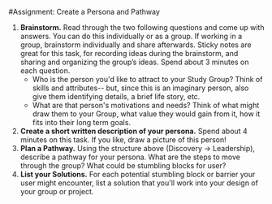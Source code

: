 #Assignment: Create a Persona and Pathway

1. **Brainstorm.** Read through the two following questions and come up with answers. You can do this individually or as a group. If working in a group, brainstorm individually and share afterwards. Sticky notes are great for this task, for recording ideas during the brainstorm, and sharing and organizing the group’s ideas. Spend about 3 minutes on each question.
	* Who is the person you'd like to attract to your Study Group? Think of skills and attributes-- but, since this is an imaginary person, also give them identifying details, a brief life story, etc. 
	* What are that person's motivations and needs? Think of what might draw them to your Group, what value they would gain from it, how it fits into their long term goals.
4. **Create a short written description of your persona.** Spend about 4 minutes on this task. If you like, draw a picture of this person!
5. **Plan a Pathway.** Using the structure above (Discovery → Leadership), describe a pathway for your persona. What are the steps to move through the group? What could be stumbling blocks for user?
6. **List your Solutions.** For each potential stumbling block or barrier your user might encounter, list a solution that you'll work into your design of your group or project.
